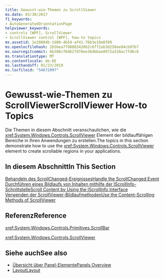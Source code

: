 ```yaml
---
title: Gewusst-wie-Themen zu ScrollViewer
ms.date: 03/30/2017
f1_keywords:
- AutoGeneratedOrientationPage
helpviewer_keywords:
- controls [WPF], ScrollViewer
- ScrollViewer control [WPF], how-to topics
ms.assetid: 1e20804b-1d80-4b54-af41-76b3e10a6f89
ms.openlocfilehash: 2b5bea779888342062c6ff2ab3d258ee84cb97b7
ms.sourcegitcommit: 6b308cf6d627d78ee36dbbae8972a310ac7fd6c8
ms.translationtype: MT
ms.contentlocale: de-DE
ms.lasthandoff: 01/23/2019
ms.locfileid: "54672097"
---
```

# <a name="scrollviewer-how-to-topics"></a><span data-ttu-id="bd89d-102">Gewusst-wie-Themen zu ScrollViewer</span><span class="sxs-lookup"><span data-stu-id="bd89d-102">ScrollViewer How-to Topics</span></span>
<span data-ttu-id="bd89d-103">Die Themen in diesem Abschnitt veranschaulichen, wie die <xref:System.Windows.Controls.ScrollViewer> Element der bildlauffähigen Bereiche in Ihren Anwendungen zu erstellen.</span><span class="sxs-lookup"><span data-stu-id="bd89d-103">The topics in this section demonstrate how to use the <xref:System.Windows.Controls.ScrollViewer> element to create scrollable regions in your applications.</span></span>  
  
## <a name="in-this-section"></a><span data-ttu-id="bd89d-104">In diesem Abschnitt</span><span class="sxs-lookup"><span data-stu-id="bd89d-104">In This Section</span></span>  
 [<span data-ttu-id="bd89d-105">Behandeln des ScrollChanged-Ereignisses</span><span class="sxs-lookup"><span data-stu-id="bd89d-105">Handle the ScrollChanged Event</span></span>](../../../../docs/framework/wpf/controls/how-to-handle-the-scrollchanged-event.md)  
 [<span data-ttu-id="bd89d-106">Durchführen eines Bildlaufs von Inhalten mithilfe der IScrollInfo-Schnittstelle</span><span class="sxs-lookup"><span data-stu-id="bd89d-106">Scroll Content by Using the IScrollInfo Interface</span></span>](../../../../docs/framework/wpf/controls/how-to-scroll-content-by-using-the-iscrollinfo-interface.md)  
 [<span data-ttu-id="bd89d-107">Verwenden der ScrollViewer-Bildlaufmethoden</span><span class="sxs-lookup"><span data-stu-id="bd89d-107">Use the Content-Scrolling Methods of ScrollViewer</span></span>](../../../../docs/framework/wpf/controls/how-to-use-the-content-scrolling-methods-of-scrollviewer.md)  
  
## <a name="reference"></a><span data-ttu-id="bd89d-108">Referenz</span><span class="sxs-lookup"><span data-stu-id="bd89d-108">Reference</span></span>  
 <xref:System.Windows.Controls.Primitives.ScrollBar>  
  
 <xref:System.Windows.Controls.ScrollViewer>  
  
## <a name="see-also"></a><span data-ttu-id="bd89d-109">Siehe auch</span><span class="sxs-lookup"><span data-stu-id="bd89d-109">See also</span></span>
- [<span data-ttu-id="bd89d-110">Übersicht über Panel-Elemente</span><span class="sxs-lookup"><span data-stu-id="bd89d-110">Panels Overview</span></span>](../../../../docs/framework/wpf/controls/panels-overview.md)
- [<span data-ttu-id="bd89d-111">Layout</span><span class="sxs-lookup"><span data-stu-id="bd89d-111">Layout</span></span>](../../../../docs/framework/wpf/advanced/layout.md)

